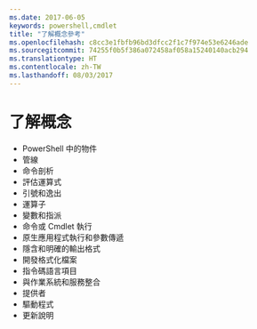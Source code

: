 ```yaml
---
ms.date: 2017-06-05
keywords: powershell,cmdlet
title: "了解概念參考"
ms.openlocfilehash: c8cc3e1fbfb96bd3dfcc2f1c7f974e53e6246ade
ms.sourcegitcommit: 74255f0b5f386a072458af058a15240140acb294
ms.translationtype: HT
ms.contentlocale: zh-TW
ms.lasthandoff: 08/03/2017
---
```

# <a name="understanding-concepts"></a>了解概念

*  PowerShell 中的物件  
*  管線
*  命令剖析
*  評估運算式
*  引號和逸出
*  運算子
*  變數和指派
*  命令或 Cmdlet 執行
*  原生應用程式執行和參數傳遞
*  隱含和明確的輸出格式
*  開發格式化檔案
*  指令碼語言項目
*  與作業系統和服務整合
*  提供者
*  驅動程式
*  更新說明 

